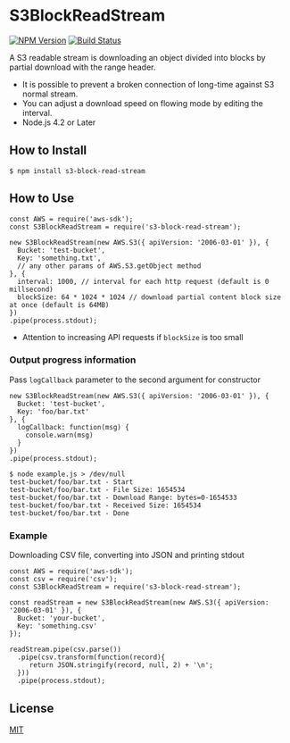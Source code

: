 S3BlockReadStream
=================

[![NPM Version][npm-image]][npm-url]
[![Build Status](https://travis-ci.org/tilfin/s3-block-read-stream.svg?branch=master)](https://travis-ci.org/tilfin/s3-block-read-stream)

A S3 readable stream is downloading an object divided into blocks by partial download with the range header.

* It is possible to prevent a broken connection of long-time against S3 normal stream.
* You can adjust a download speed on flowing mode by editing the interval.
* Node.js 4.2 or Later

## How to Install

```
$ npm install s3-block-read-stream
```

## How to Use

```
const AWS = require('aws-sdk');
const S3BlockReadStream = require('s3-block-read-stream');

new S3BlockReadStream(new AWS.S3({ apiVersion: '2006-03-01' }), {
  Bucket: 'test-bucket',
  Key: 'something.txt',
  // any other params of AWS.S3.getObject method
}, {
  interval: 1000, // interval for each http request (default is 0 millsecond)
  blockSize: 64 * 1024 * 1024 // download partial content block size at once (default is 64MB)
})
.pipe(process.stdout);
```

* Attention to increasing API requests if `blockSize` is too small

### Output progress information

Pass `logCallback` parameter to the second argument for constructor

```
new S3BlockReadStream(new AWS.S3({ apiVersion: '2006-03-01' }), {
  Bucket: 'test-bucket',
  Key: 'foo/bar.txt'
}, {
  logCallback: function(msg) {
    console.warn(msg)
  }
})
.pipe(process.stdout);
```

```
$ node example.js > /dev/null
test-bucket/foo/bar.txt - Start
test-bucket/foo/bar.txt - File Size: 1654534
test-bucket/foo/bar.txt - Download Range: bytes=0-1654533
test-bucket/foo/bar.txt - Received Size: 1654534
test-bucket/foo/bar.txt - Done
```

### Example

Downloading CSV file, converting into JSON and printing stdout

```
const AWS = require('aws-sdk');
const csv = require('csv');
const S3BlockReadStream = require('s3-block-read-stream');

const readStream = new S3BlockReadStream(new AWS.S3({ apiVersion: '2006-03-01' }), {
  Bucket: 'your-bucket',
  Key: 'something.csv'
});

readStream.pipe(csv.parse())
  .pipe(csv.transform(function(record){
     return JSON.stringify(record, null, 2) + '\n';
  }))
  .pipe(process.stdout);
```

## License

  [MIT](LICENSE)

[npm-image]: https://img.shields.io/npm/v/s3-block-read-stream.svg
[npm-url]: https://npmjs.org/package/s3-block-read-stream
